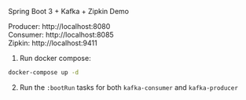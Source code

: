Spring Boot 3 + Kafka + Zipkin Demo

Producer: http://localhost:8080  
Consumer: http://localhost:8085  
Zipkin: http://localhost:9411  


1. Run docker compose:
```bash
docker-compose up -d
```

2. Run the `:bootRun` tasks for both `kafka-consumer` and `kafka-producer`

